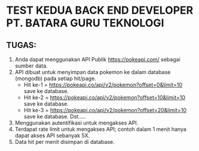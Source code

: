 # TEST KEDUA BACK END DEVELOPER PT. BATARA GURU TEKNOLOGI

## TUGAS:
1. Anda dapat menggunakan API Publik https://pokeapi.com/ sebagai sumber data.
2. API dibuat untuk menyimpan data pokemon ke dalam database (mongodb) pada setiap hit/page.
   - Hit ke-1 = https://pokeapi.co/api/v2/pokemon?offset=0&limit=10 save ke database.
   - Hit ke-2 = https://pokeapi.co/api/v2/pokemon?offset=10&limit=10 save ke database.
   - Hit ke-3 = https://pokeapi.co/api/v2/pokemon?offset=20&limit=10 save ke database.
Dst…..
3. Menggunakan autentifikasi untuk mengakses API.
4. Terdapat rate limit untuk mengakses API; contoh dalam 1 menit hanya dapat akses API sebanyak
5X.
5. Data hit per menit disimpan di database.


